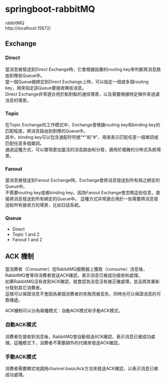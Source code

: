 # springboot-rabbitMQ

rabbitMQ  
http://localhost:15672/

## Exchange

### Direct

當消息被發送到Direct Exchange時，它會根據設置的routing key來判斷將消息路由到哪些Queue中。  
當一個Queue被綁定到Direct Exchange上時，可以指定一個或多個routing key，用來指定該Queue要接收哪些消息。  
Direct Exchange非常適合用於點對點的通信場景，以及需要根據特定條件來過濾消息的場景。

### Topic

在Topic Exchange的工作模式中，Exchange會根據routing key和binding key的匹配程度，將消息路由到對應的Queue中。  
其中，binding key可以包含通配符符號"*"和"#"，用來表示匹配任意一個單詞或匹配任意多個單詞。  
通過這種方式，可以實現更加靈活的消息路由和分發，適用於複雜的分佈式系統場景。

### Fanout

當消息被發送到Fanout Exchange時，Exchange會將消息發送到所有與之綁定的Queue中。  
不需要routing key或者binding key，因為Fanout Exchange會忽略這些信息，直接將消息發送到所有綁定的Queue中。
這種方式非常適合用於一些需要將消息發送給所有接收方的場景，比如日誌系統。

### Queue

* Direct
* Topic 1 and 2
* Fanout 1 and 2

## ACK 機制

當消費者（Consumer）從RabbitMQ服務器上獲取（consume）消息後，RabbitMQ會等待消費者發送ACK確認，表示消息已被成功接收和處理。  
如果RabbitMQ沒有收到ACK確認，就會認為消息沒有被正確處理，並且將其重新分發到其它消費者。  
這樣可以保證消息不會因為某個消費者的失敗而被丟失，同時也可以保證消息的可靠傳遞。

ACK機制可以分為兩種模式：自動ACK模式和手動ACK模式。

### 自動ACK模式

消費者在接收到消息後，RabbitMQ會自動發送ACK確認，表示消息已被成功處理。這種模式下，消費者不需要額外的代碼來發送ACK確認。

### 手動ACK模式

消費者需要顯式地調用channel.basicAck方法來發送ACK確認，以表示消息已被成功處理。

